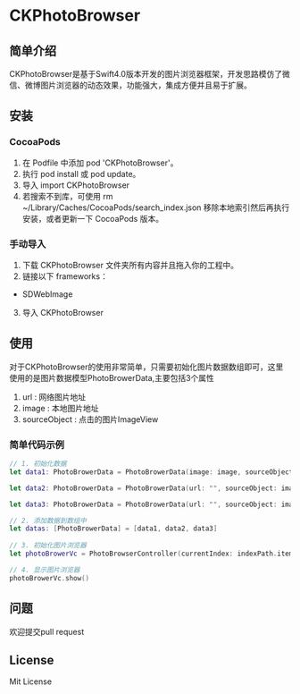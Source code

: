 # CKPhotoBrowser
## 简单介绍
CKPhotoBrowser是基于Swift4.0版本开发的图片浏览器框架，开发思路模仿了微信、微博图片浏览器的动态效果，功能强大，集成方便并且易于扩展。

## 安装
### CocoaPods
1. 在 Podfile 中添加 pod 'CKPhotoBrowser'。
2. 执行 pod install 或 pod update。
3. 导入 import CKPhotoBrowser
4. 若搜索不到库，可使用 rm ~/Library/Caches/CocoaPods/search_index.json 移除本地索引然后再执行安装，或者更新一下 CocoaPods 版本。

### 手动导入
1. 下载 CKPhotoBrowser 文件夹所有内容并且拖入你的工程中。
2. 链接以下 frameworks：
* SDWebImage
3. 导入 CKPhotoBrowser

## 使用
对于CKPhotoBrowser的使用非常简单，只需要初始化图片数据数组即可，这里使用的是图片数据模型PhotoBrowerData,主要包括3个属性

1. url : 网络图片地址
2. image : 本地图片地址
3. sourceObject : 点击的图片ImageView

### 简单代码示例

```swift
// 1. 初始化数据
let data1: PhotoBrowerData = PhotoBrowerData(image: image, sourceObject: imageView)

let data2: PhotoBrowerData = PhotoBrowerData(url: "", sourceObject: imageView)

let data3: PhotoBrowerData = PhotoBrowerData(url: "", sourceObject: imageView)

// 2. 添加数据到数组中
let datas: [PhotoBrowerData] = [data1, data2, data3]
       
// 3. 初始化图片浏览器
let photoBrowerVc = PhotoBrowserController(currentIndex: indexPath.item, datasourceArray: datas)

// 4. 显示图片浏览器
photoBrowerVc.show()

```
## 问题
欢迎提交pull request

## License
Mit License
